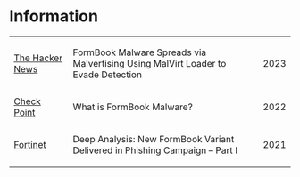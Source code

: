 # Information
<table>
  <tr>
    <td>
      <a href="https://thehackernews.com/2023/02/formbook-malware-spreads-via.html">The Hacker News</a>
    </td>
    <td>
      <p>FormBook Malware Spreads via Malvertising Using MalVirt Loader to Evade Detection</p>
    </td>
    <td>
      <p>2023</p>
    </td>
  </tr>
  <tr>
    <td>
      <a href="https://www.checkpoint.com/cyber-hub/threat-prevention/what-is-malware/what-is-formbook-malware/">Check Point</a>
    </td>
    <td>
      <p>What is FormBook Malware?</p>
    </td>
    <td>
      <p>2022</p>
    </td>
  </tr>
  <tr>
    <td>
      <a href="https://www.fortinet.com/blog/threat-research/deep-analysis-new-formbook-variant-delivered-phishing-campaign-part-I">Fortinet</a>
    </td>
    <td>
      <p>Deep Analysis: New FormBook Variant Delivered in Phishing Campaign – Part I</p>
    </td>
    <td>
      <p>2021</p>
    </td>
  </tr>
</table>
